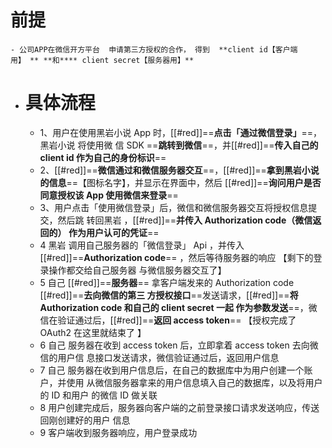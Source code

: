 # 前提
	- 公司APP在微信开方平台  申请第三方授权的合作， 得到  **client id【客户端用】 ** **和**** client secret【服务器用】**
- # 具体流程
	- 1、⽤户在使⽤黑岩小说 App 时，[[#red]]==**点击「通过微信登录」**==，黑岩小说   将使⽤微 信 SDK ==**跳转到微信**==，并[[#red]]==**传⼊⾃⼰的 client id 作为⾃⼰的身份标识**==
	- 2、[[#red]]==**微信通过和微信服务器交互**==，[[#red]]==**拿到黑岩小说   的信息**==【图标名字】，并显示在界⾯中，然后 [[#red]]==**询问⽤户是否同意授权该 App 使⽤微信来登录**==
	- 3、⽤户点击「使⽤微信登录」后，微信和微信服务器交互将授权信息提交，然后跳 转回黑岩 ，[[#red]]==**并传⼊ Authorization code（微信返回的） 作为⽤户认可的凭证**==
	- 4   黑岩  调⽤⾃⼰服务器的「微信登录」 Api ，并传⼊ [[#red]]==**Authorization  code**== ，然后等待服务器的响应   【剩下的登录操作都交给自己服务器 与微信服务器交互了】
	- 5  自己 [[#red]]==**服务器**== 拿客户端发来的 Authorization code [[#red]]==**去向微信的第三 ⽅授权接⼝**==发送请求，[[#red]]==**将 Authorization code 和⾃⼰的 client secret ⼀起 作为参数发送**==，微信在验证通过后，[[#red]]==**返回 access token**==  【授权完成了OAuth2 在这里就结束了 】
	- 6  自己 服务器在收到 access token 后，⽴即拿着 access token 去向微信的⽤户信 息接⼝发送请求，微信验证通过后，返回⽤户信息
	- 7  自己 服务器在收到⽤户信息后，在⾃⼰的数据库中为⽤户创建⼀个账户，并使⽤ 从微信服务器拿来的⽤户信息填⼊⾃⼰的数据库，以及将⽤户的 ID 和⽤户 的微信 ID 做关联
	- 8  ⽤户创建完成后，服务器向客户端的之前登录接口请求发送响应，传送回刚创建好的⽤户 信息
	- 9 客户端收到服务器响应，⽤户登录成功
